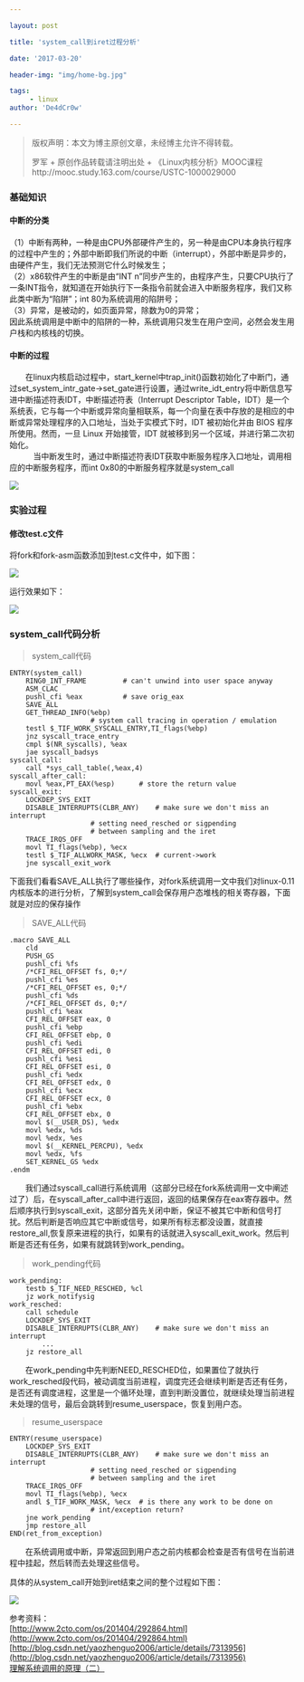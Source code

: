 ```yaml
---

layout: post

title: 'system_call到iret过程分析'

date: '2017-03-20'

header-img: "img/home-bg.jpg"

tags:
     - linux   
author: 'De4dCr0w'

---
```


<!-- more -->

>版权声明：本文为博主原创文章，未经博主允许不得转载。
>
>罗军 + 原创作品转载请注明出处 + 《Linux内核分析》MOOC课程http://mooc.study.163.com/course/USTC-1000029000  

### 基础知识 ###

#### 中断的分类 ####

（1）中断有两种，一种是由CPU外部硬件产生的，另一种是由CPU本身执行程序的过程中产生的；外部中断即我们所说的中断（interrupt），外部中断是异步的，由硬件产生，我们无法预测它什么时候发生；  
（2）x86软件产生的中断是由“INT n”同步产生的，由程序产生，只要CPU执行了一条INT指令，就知道在开始执行下一条指令前就会进入中断服务程序，我们又称此类中断为“陷阱”；int 80为系统调用的陷阱号；  
（3）异常，是被动的，如页面异常，除数为0的异常；  
因此系统调用是中断中的陷阱的一种，系统调用只发生在用户空间，必然会发生用户栈和内核栈的切换。

#### 中断的过程 ####

　　在linux内核启动过程中，start_kernel中trap_init()函数初始化了中断门，通过set_system_intr_gate->set_gate进行设置，通过write_idt_entry将中断信息写进中断描述符表IDT，中断描述符表（Interrupt Descriptor Table，IDT）是一个系统表，它与每一个中断或异常向量相联系，每一个向量在表中存放的是相应的中断或异常处理程序的入口地址，当处于实模式下时，IDT 被初始化并由 BIOS 程序所使用。然而，一旦 Linux 开始接管，IDT 就被移到另一个区域，并进行第二次初始化。  
　　　当中断发生时，通过中断描述符表IDT获取中断服务程序入口地址，调用相应的中断服务程序，而int 0x80的中断服务程序就是system_call  

![](http://i.imgur.com/7BjTT3j.png)

### 实验过程 ###

#### 修改test.c文件 ####

将fork和fork-asm函数添加到test.c文件中，如下图：

![](http://i.imgur.com/OZ8j2K1.png)

运行效果如下：

![](http://i.imgur.com/T7jNaCz.png)

### system_call代码分析 ###

> system_call代码

	ENTRY(system_call)
		RING0_INT_FRAME			# can't unwind into user space anyway
		ASM_CLAC
		pushl_cfi %eax			# save orig_eax
		SAVE_ALL
		GET_THREAD_INFO(%ebp)
						# system call tracing in operation / emulation
		testl $_TIF_WORK_SYSCALL_ENTRY,TI_flags(%ebp)
		jnz syscall_trace_entry
		cmpl $(NR_syscalls), %eax
		jae syscall_badsys
	syscall_call:
		call *sys_call_table(,%eax,4)
	syscall_after_call:
		movl %eax,PT_EAX(%esp)		# store the return value
	syscall_exit:
		LOCKDEP_SYS_EXIT
		DISABLE_INTERRUPTS(CLBR_ANY)	# make sure we don't miss an interrupt
						# setting need_resched or sigpending
						# between sampling and the iret
		TRACE_IRQS_OFF
		movl TI_flags(%ebp), %ecx
		testl $_TIF_ALLWORK_MASK, %ecx	# current->work
		jne syscall_exit_work

下面我们看看SAVE_ALL执行了哪些操作，对fork系统调用一文中我们对linux-0.11内核版本的进行分析，了解到system_call会保存用户态堆栈的相关寄存器，下面就是对应的保存操作

>SAVE_ALL代码  

	.macro SAVE_ALL
		cld
		PUSH_GS
		pushl_cfi %fs
		/*CFI_REL_OFFSET fs, 0;*/
		pushl_cfi %es
		/*CFI_REL_OFFSET es, 0;*/
		pushl_cfi %ds
		/*CFI_REL_OFFSET ds, 0;*/
		pushl_cfi %eax
		CFI_REL_OFFSET eax, 0
		pushl_cfi %ebp
		CFI_REL_OFFSET ebp, 0
		pushl_cfi %edi
		CFI_REL_OFFSET edi, 0
		pushl_cfi %esi
		CFI_REL_OFFSET esi, 0
		pushl_cfi %edx
		CFI_REL_OFFSET edx, 0
		pushl_cfi %ecx
		CFI_REL_OFFSET ecx, 0
		pushl_cfi %ebx
		CFI_REL_OFFSET ebx, 0
		movl $(__USER_DS), %edx
		movl %edx, %ds                                                  
		movl %edx, %es
		movl $(__KERNEL_PERCPU), %edx
		movl %edx, %fs
		SET_KERNEL_GS %edx
	.endm

　　我们通过syscall_call进行系统调用（这部分已经在fork系统调用一文中阐述过了）后，在syscall_after_call中进行返回，返回的结果保存在eax寄存器中。然后顺序执行到syscall_exit，这部分首先关闭中断，保证不被其它中断和信号打扰。然后判断是否响应其它中断或信号，如果所有标志都没设置，就直接restore_all,恢复原来进程的执行，如果有的话就进入syscall_exit_work。然后判断是否还有任务，如果有就跳转到work_pending。

>work_pending代码

	work_pending:
		testb $_TIF_NEED_RESCHED, %cl
		jz work_notifysig
	work_resched:
		call schedule
		LOCKDEP_SYS_EXIT
		DISABLE_INTERRUPTS(CLBR_ANY)	# make sure we don't miss an interrupt
	        ...
		jz restore_all

　　在work_pending中先判断NEED_RESCHED位，如果置位了就执行work_resched段代码，被动调度当前进程，调度完还会继续判断是否还有任务，是否还有调度进程，这里是一个循环处理，直到判断没置位，就继续处理当前进程未处理的信号，最后会跳转到resume_userspace，恢复到用户态。

>resume_userspace

	ENTRY(resume_userspace)
		LOCKDEP_SYS_EXIT
	 	DISABLE_INTERRUPTS(CLBR_ANY)	# make sure we don't miss an interrupt
						# setting need_resched or sigpending
						# between sampling and the iret
		TRACE_IRQS_OFF
		movl TI_flags(%ebp), %ecx
		andl $_TIF_WORK_MASK, %ecx	# is there any work to be done on
						# int/exception return?
		jne work_pending
		jmp restore_all
	END(ret_from_exception)

　　在系统调用或中断，异常返回到用户态之前内核都会检查是否有信号在当前进程中挂起，然后转而去处理这些信号。
  
具体的从system_call开始到iret结束之间的整个过程如下图：  

![](http://i.imgur.com/CbLYL2q.png)

参考资料：  
[http://www.2cto.com/os/201404/292864.html](http://www.2cto.com/os/201404/292864.html)  
[http://blog.csdn.net/yaozhenguo2006/article/details/7313956](http://blog.csdn.net/yaozhenguo2006/article/details/7313956)  
[理解系统调用的原理（二）](http://burningcodes.net/%e7%90%86%e8%a7%a3%e7%b3%bb%e7%bb%9f%e8%b0%83%e7%94%a8%e7%9a%84%e5%8e%9f%e7%90%86%ef%bc%88%e4%ba%8c%ef%bc%89/)